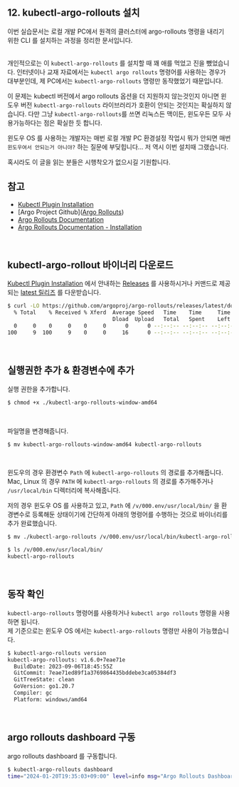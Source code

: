 ## 12. kubectl-argo-rollouts 설치
이번 실습문서는 로컬 개발 PC에서 원격의 클러스터에 argo-rollouts 명령을 내리기 위한 CLI 를 설치하는 과정을 정리한 문서입니다.<br>
<br>

개인적으로는 이 `kubectl-argo-rollouts` 를 설치할 때 꽤 애를 먹었고 진을 뺐었습니다. 인터넷이나 교재 자료에서는 `kubectl argo rollouts` 명령어를 사용하는 경우가 대부분인데, 제 PC에서는 `kubectl-argo-rollouts` 명령만 동작했었기 때문입니다.<br>

이 문제는 kubectl 버전에서 argo rollouts 옵션을 더 지원하지 않는것인지 아니면 윈도우 버전  `kubectl-argo-rollouts` 라이브러리가 호환이 안되는 것인지는 확실하지 않습니다. 다만 그냥 `kubectl-argo-rollouts`를 쓰면 리눅스든 맥이든, 윈도우든 모두 사용가능하다는 점은 확실한 듯 합니다.

윈도우 OS 를 사용하는 개발자는 매번 로컬 개발 PC 환경설정 작업시 뭐가 안되면 매번 `윈도우여서 안되는거 아니야?` 하는 질문에 부딪힙니다... 저 역시 이번 설치때 그랬습니다.<br>

혹시라도 이 글을 읽는 분들은 시행착오가 없으시길 기원합니다.<br>

## 참고
- [Kubectl Plugin Installation](https://argo-rollouts.readthedocs.io/en/stable/installation/#kubectl-plugin-installation)
- [Argo Project Github]([Argo Rollouts](https://github.com/argoproj/argo-rollouts))
- [Argo Rollouts Documentation](https://argo-rollouts.readthedocs.io/en/stable/)
- [Argo Rollouts Documentation - Installation](https://argo-rollouts.readthedocs.io/en/stable/installation/)
<br>

## kubectl-argo-rollout 바이너리 다운로드 
[Kubectl Plugin Installation](https://argo-rollouts.readthedocs.io/en/stable/installation/#kubectl-plugin-installation) 에서 안내하는 [Releases](https://github.com/argoproj/argo-rollouts/releases) 를 사용하시거나 커맨드로 제공되는 [latest 릴리즈](https://github.com/argoproj/argo-rollouts/releases/latest/download/kubectl-argo-rollouts-darwin-amd6) 를 다운받습니다.

```bash
$ curl -LO https://github.com/argoproj/argo-rollouts/releases/latest/download/kubectl-argo-rollouts-window-amd64
  % Total    % Received % Xferd  Average Speed   Time    Time     Time  Current
                                 Dload  Upload   Total   Spent    Left  Speed
  0     0    0     0    0     0      0      0 --:--:-- --:--:-- --:--:--     0
100     9  100     9    0     0     16      0 --:--:-- --:--:-- --:--:--    16
```
<br>

## 실행권한 추가 & 환경변수에 추가
실행 권한을 추가합니다.
```bash
$ chmod +x ./kubectl-argo-rollouts-window-amd64
```
<br>

파일명을 변경해줍니다.
```bash
$ mv kubectl-argo-rollouts-window-amd64 kubectl-argo-rollouts
```
<br>

윈도우의 경우 환경변수 `Path` 에 `kubectl-argo-rollouts` 의 경로를 추가해줍니다. 
Mac, Linux 의 경우 `PATH` 에 `kubectl-argo-rollouts` 의 경로를 추가해주거나 `/usr/local/bin` 디렉터리에 복사해줍니다.
<br>

저의 경우 윈도우 OS 를 사용하고 있고, `Path` 에 `/v/000.env/usr/local/bin/` 을 환경변수로 등록해둔 상태이기에 간단하게 아래의 명령어를 수행하는 것으로 바이너리를 추가 완료했습니다.
```bash
$ mv ./kubectl-argo-rollouts /v/000.env/usr/local/bin/kubectl-argo-rollouts

$ ls /v/000.env/usr/local/bin/
kubectl-argo-rollouts
```
<br>

## 동작 확인
`kubectl-argo-rollouts` 명령어를 사용하거나 `kubectl argo rollouts` 명령을 사용하면 됩니다.<br>
제 기준으로는 윈도우 OS 에서는 `kubectl-argo-rollouts` 명령만 사용이 가능했습니다.<br>
```bash
$ kubectl-argo-rollouts version
kubectl-argo-rollouts: v1.6.0+7eae71e
  BuildDate: 2023-09-06T18:45:55Z
  GitCommit: 7eae71ed89f1a3769864435bddebe3ca05384df3
  GitTreeState: clean
  GoVersion: go1.20.7
  Compiler: gc
  Platform: windows/amd64
```
<br>

## argo rollouts dashboard 구동
argo rollouts dashboard 를 구동합니다.
```bash
$ kubectl-argo-rollouts dashboard
time="2024-01-20T19:35:03+09:00" level=info msg="Argo Rollouts Dashboard is now available at http://localhost:3100/rollouts"
```
<br>
